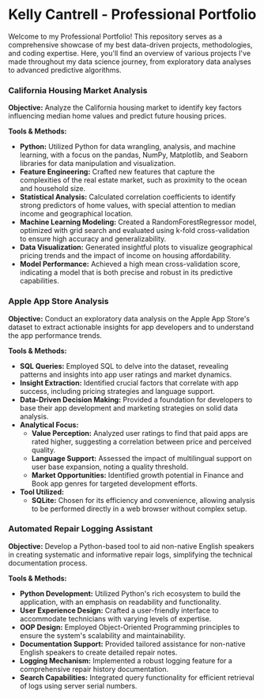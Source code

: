 # Kelly Cantrell - Professional Portfolio
Welcome to my Professional Portfolio! This repository serves as a comprehensive showcase of my best data-driven projects, methodologies, and coding expertise. Here, you'll find an overview of various projects I've made throughout my data science journey, from exploratory data analyses to advanced predictive algorithms. 

### California Housing Market Analysis

**Objective:** Analyze the California housing market to identify key factors influencing median home values and predict future housing prices.

**Tools & Methods:**

- **Python:** Utilized Python for data wrangling, analysis, and machine learning, with a focus on the pandas, NumPy, Matplotlib, and Seaborn libraries for data manipulation and visualization.
- **Feature Engineering:** Crafted new features that capture the complexities of the real estate market, such as proximity to the ocean and household size.
- **Statistical Analysis:** Calculated correlation coefficients to identify strong predictors of home values, with special attention to median income and geographical location.
- **Machine Learning Modeling:** Created a RandomForestRegressor model, optimized with grid search and evaluated using k-fold cross-validation to ensure high accuracy and generalizability.
- **Data Visualization:** Generated insightful plots to visualize geographical pricing trends and the impact of income on housing affordability.
- **Model Performance:** Achieved a high mean cross-validation score, indicating a model that is both precise and robust in its predictive capabilities.

### Apple App Store Analysis

**Objective:** Conduct an exploratory data analysis on the Apple App Store's dataset to extract actionable insights for app developers and to understand the app performance trends.

**Tools & Methods:**

- **SQL Queries:** Employed SQL to delve into the dataset, revealing patterns and insights into app user ratings and market dynamics.
- **Insight Extraction:** Identified crucial factors that correlate with app success, including pricing strategies and language support.
- **Data-Driven Decision Making:** Provided a foundation for developers to base their app development and marketing strategies on solid data analysis.
- **Analytical Focus:**
  - **Value Perception:** Analyzed user ratings to find that paid apps are rated higher, suggesting a correlation between price and perceived quality.
  - **Language Support:** Assessed the impact of multilingual support on user base expansion, noting a quality threshold.
  - **Market Opportunities:** Identified growth potential in Finance and Book app genres for targeted development efforts.
- **Tool Utilized:**
  - **SQLite:** Chosen for its efficiency and convenience, allowing analysis to be performed directly in a web browser without complex setup.

### Automated Repair Logging Assistant

**Objective:** Develop a Python-based tool to aid non-native English speakers in creating systematic and informative repair logs, simplifying the technical documentation process.

**Tools & Methods:**

- **Python Development:** Utilized Python's rich ecosystem to build the application, with an emphasis on readability and functionality.
- **User Experience Design:** Crafted a user-friendly interface to accommodate technicians with varying levels of expertise.
- **OOP Design:** Employed Object-Oriented Programming principles to ensure the system's scalability and maintainability.
- **Documentation Support:** Provided tailored assistance for non-native English speakers to create detailed repair notes.
- **Logging Mechanism:** Implemented a robust logging feature for a comprehensive repair history documentation.
- **Search Capabilities:** Integrated query functionality for efficient retrieval of logs using server serial numbers.
